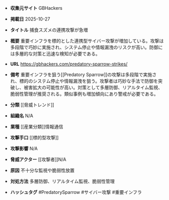 - **収集元サイト**
GBHackers

- **掲載日**
2025-10-27

- **タイトル**
捕食スズメの連携攻撃が急増

- **概要**
重要インフラを標的とした連携型サイバー攻撃が増加している。攻撃は多段階で巧妙に実施され、システム停止や情報漏洩のリスクが高い。防御には多層的な対策と迅速な検知が必要である。

- **URL**
https://gbhackers.com/predatory-sparrow-strikes/

- **備考**
重要インフラを狙う[[Predatory Sparrow]]の攻撃は多段階で実施され、標的のシステム停止や情報漏洩を狙う。攻撃者は巧妙な手法で防御を突破し、被害拡大の可能性が高い。対策として多層防御、リアルタイム監視、脆弱性管理が推奨される。類似事例も増加傾向にあり警戒が必要である。

- **分類**
[[脅威トレンド]]

- **組織名**
N/A

- **業種**
[[産業分類]]情報通信

- **攻撃手口**
[[標的型攻撃]]

- **攻撃影響**
N/A

- **脅威アクター**
[[攻撃者]]N/A

- **原因**
不十分な監視や脆弱性放置

- **対処方法**
多層防御、リアルタイム監視、脆弱性管理

- **ハッシュタグ**
#PredatorySparrow #サイバー攻撃 #重要インフラ
